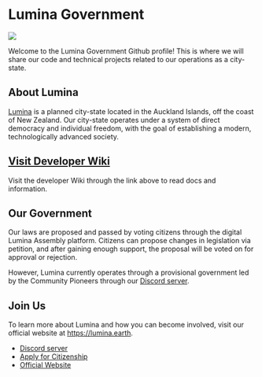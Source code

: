 # Lumina Government
[![](https://dcbadge.vercel.app/api/server/r4vNcUKktT)](https://discord.gg/r4vNcUKktT)

Welcome to the Lumina Government Github profile! This is where we will share our code and technical projects related to our operations as a city-state.

## About Lumina
[Lumina](https://github.com/apps/lumina-iter) is a planned city-state located in the Auckland Islands, off the coast of New Zealand. Our city-state operates under a system of direct democracy and individual freedom, with the goal of establishing a modern, technologically advanced society.

## [Visit Developer Wiki](https://github.com/lumina-gov/.github/wiki)
Visit the developer Wiki through the link above to read docs and information.

## Our Government
Our laws are proposed and passed by voting citizens through the digital Lumina Assembly platform. Citizens can propose changes in legislation via petition, and after gaining enough support, the proposal will be voted on for approval or rejection.

However, Lumina currently operates through a provisional government led by the Community Pioneers through our [Discord server](https://discord.gg/r4vNcUKktT). 

## Join Us
To learn more about Lumina and how you can become involved, visit our official website at https://lumina.earth.

- [Discord server](https://discord.gg/r4vNcUKktT)
- [Apply for Citizenship](https://lumina.earth/citizenship)
- [Official Website](https://lumina.earth)

